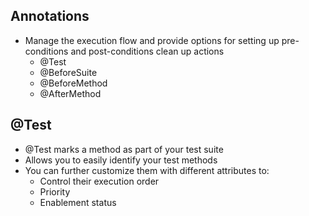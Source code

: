 ## Annotations
- Manage the execution flow and provide options for setting up pre-conditions and post-conditions clean up actions
	- @Test
	- @BeforeSuite
	- @BeforeMethod
	- @AfterMethod
## @Test 
- @Test marks a method as part of your test suite
- Allows you to easily identify your test methods
- You can further customize them with different attributes to:
	- Control their execution order
	- Priority
	- Enablement status
